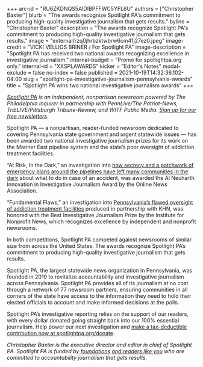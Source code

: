 +++
arc-id = "RU6ZKDNQS5AIDIBPFFWC5YFL6U"
authors = ["Christopher Baxter"]
blurb = "The awards recognize Spotlight PA's commitment to producing high-quality investigative journalism that gets results."
byline = "Christopher Baxter"
description = "The awards recognize Spotlight PA's commitment to producing high-quality investigative journalism that gets results."
image = "external/rzq0jhrbzktwbrw6cm41j27ez0.jpeg"
image-credit = "VICKI VELLIOS BRINER / For Spotlight PA"
image-description = "Spotlight PA has received two national awards recognizing excellence in investigative journalism."
internal-budget = "Promo for spotlightpa.org only."
internal-id = "XXSPLAWARDS"
kicker = "Editor's Notes"
modal-exclude = false
no-index = false
published = 2021-10-19T14:32:36.102-04:00
slug = "spotlight-pa-investigative-journalism-pennsylvania-awards"
title = "Spotlight PA wins two national investigative journalism awards"
+++

<a href="https://www.spotlightpa.org/"><i>Spotlight PA</i></a><i> is an independent, nonpartisan newsroom powered by The Philadelphia Inquirer in partnership with PennLive/The Patriot-News, TribLIVE/Pittsburgh Tribune-Review, and WITF Public Media. </i><a href="https://www.spotlightpa.org/newsletters"><i>Sign up for our free newsletters</i></a><i>.</i>

Spotlight PA — a nonpartisan, reader-funded newsroom dedicated to covering Pennsylvania state government and urgent statewide issues — has been awarded two national investigative journalism prizes for its work on the Mariner East pipeline system and the state’s poor oversight of addiction treatment facilities.

“At Risk, In the Dark,” an investigation into <a href="https://www.spotlightpa.org/series/mariner-east-pipeline/" target="_blank">how secrecy and a patchwork of emergency plans around the pipelines have left many communities in the dark</a> about what to do in case of an accident, was awarded the Al Neuharth Innovation in Investigative Journalism Award by the Online News Association.

“Fundamental Flaws,” an investigation into <a href="https://www.spotlightpa.org/series/fundamental-flaws/" target="_blank">Pennsylvania’s flawed oversight of addiction treatment facilities</a> produced in partnership with KHN, was honored with the Best Investigative Journalism Prize by the Institute for Nonprofit News, which recognizes excellence by independent and nonprofit newsrooms.

<script src="https://www.spotlightpa.org/embed.js" async></script><div data-spl-embed-version="1" data-spl-src="https://www.spotlightpa.org/embeds/donate/?teaser_text=Spotlight%20PA%20delivers%20original%2C%20fearless%20investigative%20reporting%20for%20Pennsylvania.%20Help%20power%20our%20next%20investigation%20by%20making%20a%20tax-deductible%20contribution%20now.&eyebrow_text=WHILE%20YOU'RE%20HERE"></div>

In both competitions, Spotlight PA competed against newsrooms of similar size from across the United States. The awards recognize Spotlight PA’s commitment to producing high-quality investigative journalism that gets results.

Spotlight PA, the largest statewide news organization in Pennsylvania, was founded in 2019 to revitalize accountability and investigative journalism across Pennsylvania. Spotlight PA provides all of its journalism at no cost through a network of 77 newsroom partners, ensuring communities in all corners of the state have access to the information they need to hold their elected officials to account and make informed decisions at the polls.

Spotlight PA’s investigative reporting relies on the support of our readers, with every dollar donated going straight back into our 100% essential journalism. Help power our next investigation and <a href="http://spotlightpa.fundjournalism.org/donate?campaign=701Dn000000YgpIIAS" target="_blank">make a tax-deductible contribution now at spotlightpa.org/donate</a>.

<i>Christopher Baxter is the executive director and editor in chief of Spotlight PA. Spotlight PA is funded by</i><a href="https://www.spotlightpa.org/support"><i> foundations</i></a><i> </i><a href="https://www.spotlightpa.org/support"><i>and readers like you</i></a><i> who are committed to accountability journalism that gets results.</i>
